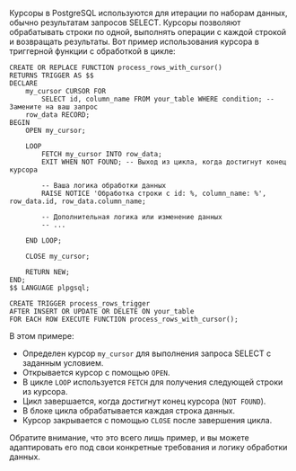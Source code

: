 Курсоры в PostgreSQL используются для итерации по наборам данных, обычно результатам запросов SELECT. Курсоры позволяют обрабатывать строки по одной, выполнять операции с каждой строкой и возвращать результаты. Вот пример использования курсора в триггерной функции с обработкой в цикле:

```plpgsql
CREATE OR REPLACE FUNCTION process_rows_with_cursor()
RETURNS TRIGGER AS $$
DECLARE
    my_cursor CURSOR FOR
        SELECT id, column_name FROM your_table WHERE condition; -- Замените на ваш запрос
    row_data RECORD;
BEGIN
    OPEN my_cursor;

    LOOP
        FETCH my_cursor INTO row_data;
        EXIT WHEN NOT FOUND; -- Выход из цикла, когда достигнут конец курсора

        -- Ваша логика обработки данных
        RAISE NOTICE 'Обработка строки с id: %, column_name: %', row_data.id, row_data.column_name;

        -- Дополнительная логика или изменение данных
        -- ...

    END LOOP;

    CLOSE my_cursor;

    RETURN NEW;
END;
$$ LANGUAGE plpgsql;

CREATE TRIGGER process_rows_trigger
AFTER INSERT OR UPDATE OR DELETE ON your_table
FOR EACH ROW EXECUTE FUNCTION process_rows_with_cursor();
```

В этом примере:

- Определен курсор `my_cursor` для выполнения запроса SELECT с заданным условием.
- Открывается курсор с помощью `OPEN`.
- В цикле `LOOP` используется `FETCH` для получения следующей строки из курсора.
- Цикл завершается, когда достигнут конец курсора (`NOT FOUND`).
- В блоке цикла обрабатывается каждая строка данных.
- Курсор закрывается с помощью `CLOSE` после завершения цикла.

Обратите внимание, что это всего лишь пример, и вы можете адаптировать его под свои конкретные требования и логику обработки данных.
